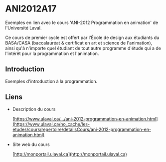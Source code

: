 # ANI2012A17

Exemples en lien avec le cours 'ANI-2012 Programmation en animation' de l'Université Laval.

Ce cours de premier cycle est offert par l'École de design aux étudiants du BASA/CASA (baccalauréat & certificat en art et science de l'animation), ainsi qu'à n'importe quel étudiant de tout autre programme d'étude qui a de l'intérêt pour la programmation et l'animation.

## Introduction

Exemples d'introduction à la programmation.

## Liens

* Description du cours

  [https://www.ulaval.ca/.../ani-2012-programmation-en-animation.html](https://www.ulaval.ca/no_cache/les-etudes/cours/repertoire/detailsCours/ani-2012-programmation-en-animation.html)

* Site web du cours

  [http://monportail.ulaval.ca](http://monportail.ulaval.ca)
